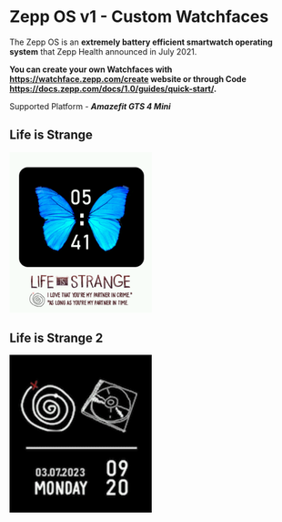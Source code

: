 
# Zepp OS v1 - Custom Watchfaces

The Zepp OS is an **extremely battery efficient smartwatch operating system** that Zepp Health announced in July 2021.

**You can create your own Watchfaces with https://watchface.zepp.com/create website or through  Code https://docs.zepp.com/docs/1.0/guides/quick-start/.**

Supported Platform - ***Amazefit GTS 4 Mini***

 ## Life is Strange
<img src="Life is Strange/screenshots/1.png" alt="" width="250"/>

## Life is Strange 2

<img src="Life is Strange 2/screenshots/1.gif" alt="" width="250"/>
